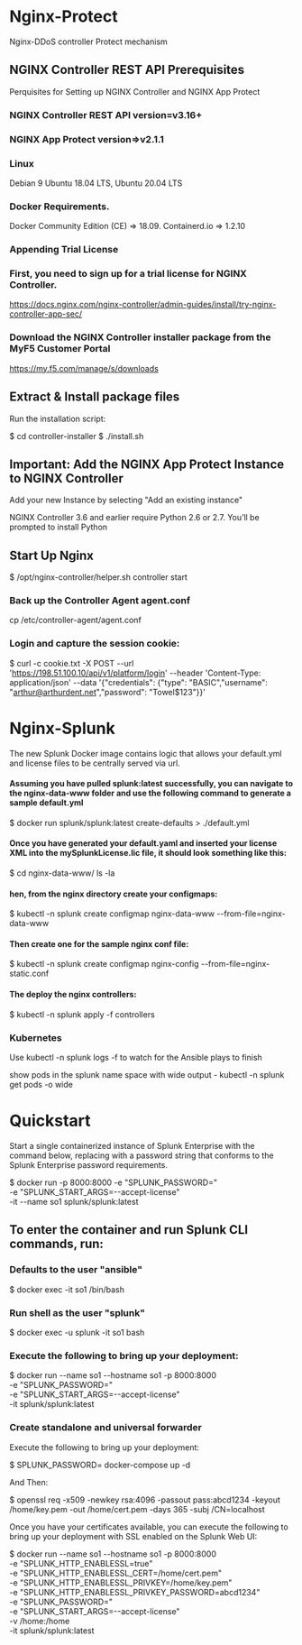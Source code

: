 # Nginx-Protect
Nginx-DDoS controller Protect mechanism

## NGINX Controller REST API Prerequisites
Perquisites for Setting up NGINX Controller and NGINX App Protect 
### NGINX Controller REST API version=v3.16+	
### NGINX App Protect version=>v2.1.1

### Linux 
Debian 9
Ubuntu 18.04 LTS, Ubuntu 20.04 LTS

### Docker Requirements.
Docker Community Edition (CE) => 18.09.
Containerd.io => 1.2.10

### Appending Trial License

### First, you need to sign up for a trial license for NGINX Controller.
https://docs.nginx.com/nginx-controller/admin-guides/install/try-nginx-controller-app-sec/

### Download the NGINX Controller installer package from the MyF5 Customer Portal
https://my.f5.com/manage/s/downloads

## Extract & Install  package files
Run the installation script:

$ cd controller-installer
$ ./install.sh

## Important: Add the NGINX App Protect Instance to NGINX Controller
Add your new Instance by selecting "Add an existing instance"

NGINX Controller 3.6 and earlier require Python 2.6 or 2.7. You’ll be prompted to install Python 

## Start Up Nginx
$ /opt/nginx-controller/helper.sh controller start

### Back up the Controller Agent agent.conf
cp /etc/controller-agent/agent.conf <temporary location>
### Login and capture the session cookie:

$ curl -c cookie.txt -X POST --url 'https://198.51.100.10/api/v1/platform/login' --header 'Content-Type: application/json' --data '{"credentials": {"type": "BASIC","username": "arthur@arthurdent.net","password": "Towel$123"}}'
# Nginx-Splunk
The new Splunk Docker image contains logic that allows your default.yml and license files to be centrally served via url.

#### Assuming you have pulled splunk:latest successfully, you can navigate to the nginx-data-www folder and use the following command to generate a sample default.yml

$ docker run splunk/splunk:latest create-defaults > ./default.yml

#### Once you have generated your default.yaml and inserted your license XML into the mySplunkLicense.lic file, it should look something like this:

$ cd nginx-data-www/
ls -la
#### hen, from the nginx directory create your configmaps:
$ kubectl -n splunk create configmap nginx-data-www --from-file=nginx-data-www

#### Then create one for the sample nginx conf file:
$ kubectl -n splunk create configmap nginx-config --from-file=nginx-static.conf

#### The deploy the nginx controllers:
$ kubectl -n splunk apply -f controllers

### Kubernetes 
Use kubectl -n splunk logs -f <podname> to watch for the Ansible plays to finish

show pods in the splunk name space with wide output - kubectl -n splunk get pods -o wide
# Quickstart
Start a single containerized instance of Splunk Enterprise with the command below, replacing <password> with a password string that conforms to the Splunk Enterprise password requirements.

$ docker run -p 8000:8000 -e "SPLUNK_PASSWORD=<password>" \
             -e "SPLUNK_START_ARGS=--accept-license" \
             -it --name so1 splunk/splunk:latest
## To enter the container and run Splunk CLI commands, run:
### Defaults to the user "ansible"
$ docker exec -it so1 /bin/bash
### Run shell as the user "splunk"
$ docker exec -u splunk -it so1 bash             

### Execute the following to bring up your deployment:
$ docker run --name so1 --hostname so1 -p 8000:8000 \
              -e "SPLUNK_PASSWORD=<password>" \
              -e "SPLUNK_START_ARGS=--accept-license" \
              -it splunk/splunk:latest

### Create standalone and universal forwarder
Execute the following to bring up your deployment:

$ SPLUNK_PASSWORD=<password> docker-compose up -d 

And Then:

$ openssl req -x509 -newkey rsa:4096 -passout pass:abcd1234 -keyout /home/key.pem -out /home/cert.pem  -days 365 -subj /CN=localhost

Once you have your certificates available, you can execute the following to bring up your deployment with SSL enabled on the Splunk Web UI:

$ docker run --name so1 --hostname so1 -p 8000:8000 \
              -e "SPLUNK_HTTP_ENABLESSL=true" \
              -e "SPLUNK_HTTP_ENABLESSL_CERT=/home/cert.pem" \
              -e "SPLUNK_HTTP_ENABLESSL_PRIVKEY=/home/key.pem" \
              -e "SPLUNK_HTTP_ENABLESSL_PRIVKEY_PASSWORD=abcd1234" \
              -e "SPLUNK_PASSWORD=<password>" \
              -e "SPLUNK_START_ARGS=--accept-license" \
              -v /home:/home \
              -it splunk/splunk:latest